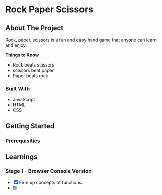 # Rock Paper Scissors

<!-- ABOUT THE PROJECT -->
## About The Project
Rock, paper, scissors is a fun and easy hand game that anyone can learn and enjoy. 

**Things to Know**
* Rock beats scissors
* scissors beat paper
* Paper beats rock

<!-- include the rock-paper-scissors jpeg, idk if it only appears when i push the jpeg file to git -->

### Built With
* JavaScript
* HTML
* CSS

<!-- GETTING STARTED -->
## Getting Started

### Prerequisities
<!-- include live link -->

<!-- LEARNINGS FROM PROJECT -->
## Learnings 
### Stage 1 - Browser Console Version 
- [x]  Firm up concepts of functions. 
- [x]  